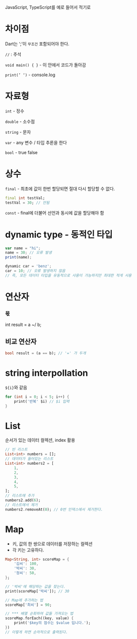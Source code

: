 JavaScript, TypeScript를 예로 들어서 적기로

# 차이점

Dart는 ‘;’이 `무조건` 포함되어야 한다.

`//` : 주석

`void main() { }` - 이 안에서 코드가 돌아감

`print(’ ‘)` - console.log

# 자료형

`int` - 정수

`double` - 소수점

`string` - 문자

`var` - any 변수 / 타입 추론을 한다

`bool` - true false

# 상수

`final` - 최초에 값이 한번 할당되면 절대 다시 할당할 수 없다.

```dart
final int testVal;
testVal = 30; // 안됨
```

`const` - final에 더불어 선언과 동시에 값을 할당해야 함

# dynamic type - 동적인 타입

```jsx
var name = "hi";
name = 30; // 오류 발생
print(name);
```

```jsx
dynamic car = 'benz';
car = 10; // 오류 발생하지 않음
// 즉, 모든 데이터 타입을 유동적으로 사용이 가능하지만 최대한 적게 사용
```

# 연산자

### 몫

int result = a ~/ b;

## 비교 연산자

```dart
bool result = (a == b); // '=' 가 두개
```

# string interpollation

`${i}`와 같음

```dart
for (int i = 0; i < 5; i++) {
    print('반복' $i) // $i 입력
}
```

# List

순서가 있는 데이터 컬렉션, index 활용

```dart
// 빈 리스트
List<int> numbers = [];
// 데이터가 들어있는 리스트
List<int> numbers2 = [
    1,
    2,
    3,
    4,
    5,
];
// 리스트에 추가
numbers2.add(6);
// 리스트에서 제거
numbers2.removeAt(0); // 0번 인덱스에서 제거한다.
```

# Map

- 키, 값의 한 쌍으로 데이터를 저장하는 컬렉션
- 각 키는 고유하다.

```dart
Map<String, int> scoreMap = {
    '김씨': 100,
    '박씨': 30,
    '정씨': 50,
};

// '박씨'에 해당하는 값을 찾는다.
print(scoreMap['박씨']); // 30

// Map에 추가하는 법
scoreMap['최씨'] = 90;

// *** 배열 순회하여 값들 가져오는 법
scoreMap.forEach((key, value) {
    print('$key의 점수는 $value 입니다.');
})
// 이렇게 하면 순차적으로 출력된다.
```

